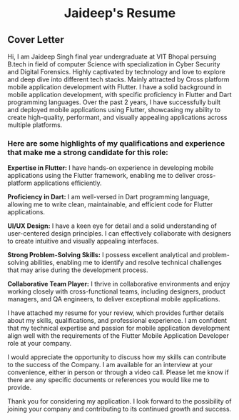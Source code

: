 <h1 align="center">Jaideep's Resume </h1>

<h2> Cover Letter </h2>
Hi, I am Jaideep Singh final year undergraduate at VIT Bhopal persuing B.tech in field of computer Science with specialization in Cyber Security and Digital Forensics. Highly captivated by technology and love to explore and deep dive into different tech stacks. Mainly attracted by Cross platform mobile application development with Flutter.
I have a solid background in mobile application development, with specific proficiency in Flutter and Dart programming languages. Over the past 2 years, I have successfully built and deployed mobile applications using Flutter, showcasing my ability to create high-quality, performant, and visually appealing applications across multiple platforms.

### Here are some highlights of my qualifications and experience that make me a strong candidate for this role:

<b>Expertise in Flutter:</b> I have hands-on experience in developing mobile applications using the Flutter framework, enabling me to deliver cross-platform applications efficiently.

<b>Proficiency in Dart:</b> I am well-versed in Dart programming language, allowing me to write clean, maintainable, and efficient code for Flutter applications.

<b>UI/UX Design:</b> I have a keen eye for detail and a solid understanding of user-centered design principles. I can effectively collaborate with designers to create intuitive and visually appealing interfaces.

<b>Strong Problem-Solving Skills:</b> I possess excellent analytical and problem-solving abilities, enabling me to identify and resolve technical challenges that may arise during the development process.

<b>Collaborative Team Player:</b> I thrive in collaborative environments and enjoy working closely with cross-functional teams, including designers, product managers, and QA engineers, to deliver exceptional mobile applications.

I have attached my resume for your review, which provides further details about my skills, qualifications, and professional experience. I am confident that my technical expertise and passion for mobile application development align well with the requirements of the Flutter Mobile Application Developer role at your company.

I would appreciate the opportunity to discuss how my skills can contribute to the success of the Company. I am available for an interview at your convenience, either in person or through a video call. Please let me know if there are any specific documents or references you would like me to provide.

Thank you for considering my application. I look forward to the possibility of joining your company and contributing to its continued growth and success.
